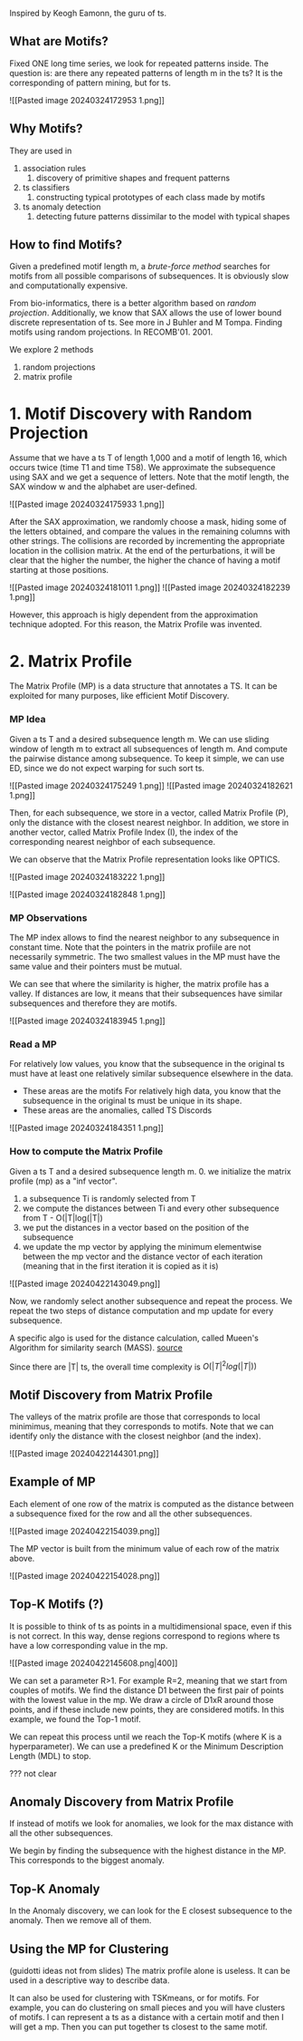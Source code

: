 Inspired by Keogh Eamonn, the guru of ts.
## What are Motifs?
Fixed ONE long time series, we look for repeated patterns inside.
The question is: are there any repeated patterns of length m in the ts?
It is the corresponding of pattern mining, but for ts.

![[Pasted image 20240324172953 1.png]]

## Why Motifs?
They are used in
1. association rules
	1. discovery of primitive shapes and frequent patterns
2. ts classifiers
	1. constructing typical prototypes of each class made by motifs
3. ts anomaly detection
	1. detecting future patterns dissimilar to the model with typical shapes

## How to find Motifs?
Given a predefined motif length m, a *brute-force method* searches for motifs from all possible comparisons of subsequences.
It is obviously slow and computationally expensive.

From bio-informatics, there is a better algorithm based on *random projection*. Additionally, we know that SAX allows the use of lower bound discrete representation of ts.
See more in J Buhler and M Tompa. Finding motifs using random projections. In RECOMB'01. 2001.

We explore 2 methods
1. random projections
2. matrix profile

# 1. Motif Discovery with Random Projection
Assume that we have a ts T of length 1,000 and a motif of length 16, which occurs twice (time T1 and time T58).
We approximate the subsequence using SAX and we get a sequence of letters.
Note that the motif length, the SAX window w and the alphabet are user-defined.

![[Pasted image 20240324175933 1.png]]

After the SAX approximation, we randomly choose a mask, hiding some of the letters obtained, and compare the values in the remaining columns with other strings.
The collisions are recorded by incrementing the appropriate location in the collision matrix.
At the end of the perturbations, it will be clear that the higher the number, the higher the chance of having a motif starting at those positions. 

![[Pasted image 20240324181011 1.png]]
![[Pasted image 20240324182239 1.png]]

However, this approach is higly dependent from the approximation technique adopted. For this reason, the Matrix Profile was invented.

# 2. Matrix Profile
The Matrix Profile (MP) is a data structure that annotates a TS.
It can be exploited for many purposes, like efficient Motif Discovery.

### MP Idea
Given a ts T and a desired subsequence length m.
We can use sliding window of length m to extract all subsequences of length m.
And compute the pairwise distance among subsequence.
To keep it simple, we can use ED, since we do not expect warping for such sort ts.

![[Pasted image 20240324175249 1.png]]
![[Pasted image 20240324182621 1.png]]

Then, for each subsequence, we store in a vector, called Matrix Profile (P), only the distance with the closest nearest neighbor.
In addition, we store in another vector, called Matrix Profile Index (I), the index of the corresponding nearest neighbor of each subsequence.

We can observe that the Matrix Profile representation looks like OPTICS.

![[Pasted image 20240324183222 1.png]]

![[Pasted image 20240324182848 1.png]]

### MP Observations
The MP index allows to find the nearest neighbor to any subsequence in constant time.
Note that the pointers in the matrix profiile are not necessarily symmetric.
The two smallest values in the MP must have the same value and their pointers must be mutual.

We can see that where the similarity is higher, the matrix profile has a valley.
If distances are low, it means that their subsequences have similar subsequences and therefore they are motifs.

![[Pasted image 20240324183945 1.png]]

### Read a MP
For relatively low values, you know that the subsequence in the original ts must have at least one relatively similar subsequence elsewhere in the data.
- These areas are the motifs
For relatively high data, you know that the subsequence in the original ts must be unique in its shape. 
- These areas are the anomalies, called TS Discords


![[Pasted image 20240324184351 1.png]]

### How to compute the Matrix Profile
Given a ts T and a desired subsequence length m.
0. we initialize the matrix profile (mp) as a "inf vector".
1. a subsequence Ti is randomly selected from T
2. we compute the distances between Ti and every other subsequence from T - O(|T|log(|T|)
3. we put the distances in a vector based on the position of the subsequence
4. we update the mp vector by applying the minimum  elementwise between the mp vector and the distance vector of each iteration (meaning that in the first iteration it is copied as it is)

![[Pasted image 20240422143049.png]]

Now, we randomly select another subsequence and repeat the process.
We repeat the two steps of distance computation and mp update for every subsequence.

A specific algo is used for the distance calculation, called Mueen's Algorithm for similarity search (MASS). [source](https://www.cs.unm.edu/~mueen/FastestSimilaritySearch.html)

Since there are |T| ts, the overall time complexity is $O(|T|^2log(|T|))$

## Motif Discovery from Matrix Profile
The valleys of the matrix profile are those that corresponds to local minimimus, meaning that they corresponds to motifs.
Note that we can identify only the distance with the closest neighbor (and the index).

![[Pasted image 20240422144301.png]]

## Example of MP

Each element of one row of the matrix is computed as the distance between a subsequence fixed for the row and all the other subsequences.


![[Pasted image 20240422154039.png]]

The MP vector is built from the minimum value of each row of the matrix above.

![[Pasted image 20240422154028.png]]

## Top-K Motifs (?)
It is possible to think of ts as points in a multidimensional space, even if this is not correct. In this way, dense regions correspond to regions where ts have a low corresponding value in the mp.

![[Pasted image 20240422145608.png|400]]

We can set a parameter R>1. For example R=2, meaning that we start from couples of motifs.
We find the distance D1 between the first pair of points with the lowest value in the mp.
We draw a circle of D1xR around those points, and if these include new points, they are considered motifs.
In this example, we found the Top-1 motif.

We can repeat this process until we reach the Top-K  motifs (where K is a hyperparameter).
We can use a predefined K or the Minimum Description Length (MDL) to stop.


??? not clear



## Anomaly Discovery from Matrix Profile
If instead of motifs we look for anomalies, we look for the max distance with all the other subsequences.

We begin by finding the subsequence with the highest distance in the MP. This corresponds to the biggest anomaly.

## Top-K Anomaly
In the Anomaly discovery, we can look for the E closest subsequence to the anomaly. Then we remove all of them.

## Using the MP for Clustering
(guidotti ideas not from slides)
The matrix profile alone is useless.
It can be used in a descriptive way to describe data.

It can also be used for clustering with TSKmeans, or for motifs.
For example, you can do clustering on small pieces and you will have clusters of motifs. I can represent a ts as a distance with a certain motif and then I will get a mp. Then you can put together ts closest to the same motif.

